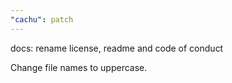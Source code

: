 ```yaml
---
"cachu": patch
---
```


docs: rename license, readme and code of conduct

Change file names to uppercase.
